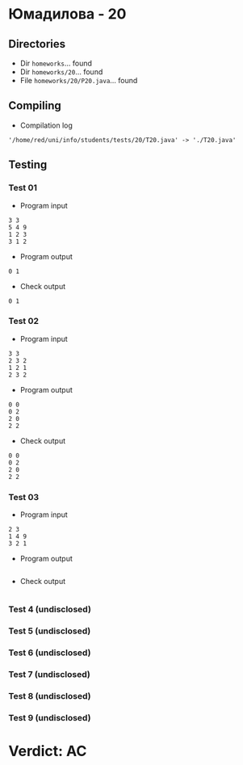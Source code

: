 # Юмадилова - 20
## Directories
- Dir `homeworks`... found
- Dir `homeworks/20`... found
- File `homeworks/20/P20.java`... found
## Compiling
- Compilation log
```
'/home/red/uni/info/students/tests/20/T20.java' -> './T20.java'

```
## Testing
### Test 01
- Program input
```
3 3
5 4 9
1 2 3
3 1 2
```
- Program output
```
0 1

```
- Check output
```
0 1
```
### Test 02
- Program input
```
3 3
2 3 2
1 2 1
2 3 2
```
- Program output
```
0 0
0 2
2 0
2 2

```
- Check output
```
0 0
0 2
2 0
2 2
```
### Test 03
- Program input
```
2 3
1 4 9
3 2 1
```
- Program output
```

```
- Check output
```

```
### Test 4 (undisclosed)
### Test 5 (undisclosed)
### Test 6 (undisclosed)
### Test 7 (undisclosed)
### Test 8 (undisclosed)
### Test 9 (undisclosed)
# Verdict: AC
